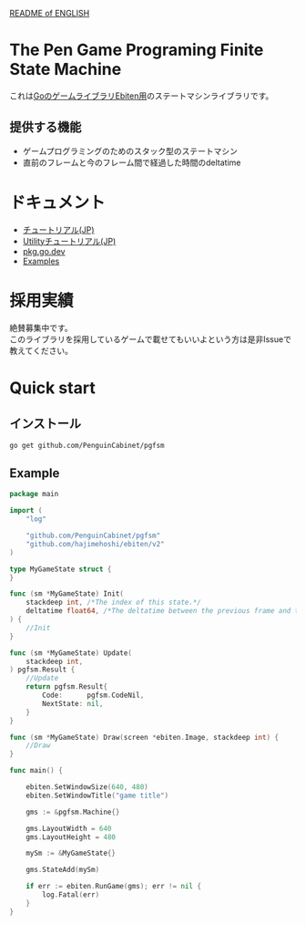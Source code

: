 [README of ENGLISH](./README_en.md)
# The Pen Game Programing Finite State Machine

これは[GoのゲームライブラリEbiten用](https://ebiten.org/)のステートマシンライブラリです。
## 提供する機能
* ゲームプログラミングのためのスタック型のステートマシン
* 直前のフレームと今のフレーム間で経過した時間のdeltatime

# ドキュメント
* [チュートリアル(JP)](doc/Tutorial.md)   
* [Utilityチュートリアル(JP)](doc/Utility_Tutorial.md)   
* [pkg.go.dev](https://pkg.go.dev/github.com/PenguinCabinet/pgfsm)
* [Examples](examples/)

# 採用実績
絶賛募集中です。   
このライブラリを採用しているゲームで載せてもいいよという方は是非Issueで教えてください。

# Quick start

## インストール
```shell
go get github.com/PenguinCabinet/pgfsm
```

## Example

```go
package main

import (
	"log"

	"github.com/PenguinCabinet/pgfsm"
	"github.com/hajimehoshi/ebiten/v2"
)

type MyGameState struct {
}

func (sm *MyGameState) Init(
	stackdeep int, /*The index of this state.*/
	deltatime float64, /*The deltatime between the previous frame and the current frame.*/
) {
	//Init
}

func (sm *MyGameState) Update(
	stackdeep int,
) pgfsm.Result {
	//Update
	return pgfsm.Result{
		Code:      pgfsm.CodeNil,
		NextState: nil,
	}
}

func (sm *MyGameState) Draw(screen *ebiten.Image, stackdeep int) {
	//Draw
}

func main() {

	ebiten.SetWindowSize(640, 480)
	ebiten.SetWindowTitle("game title")

	gms := &pgfsm.Machine{}

	gms.LayoutWidth = 640
	gms.LayoutHeight = 480

	mySm := &MyGameState{}

	gms.StateAdd(mySm)

	if err := ebiten.RunGame(gms); err != nil {
		log.Fatal(err)
	}
}
```

